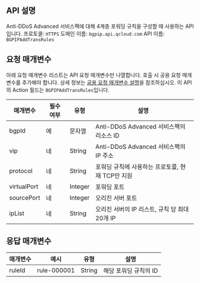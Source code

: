 

## API 설명
Anti-DDoS Advanced 서비스팩에 대해 4계층 포워딩 규칙을 구성할 때 사용하는 API입니다.
프로토콜: `HTTPS`
도메인 이름: `bgpip.api.qcloud.com`
API 이름: `BGPIPAddTransRules`

## 요청 매개변수
아래 요청 매개변수 리스트는 API 요청 매개변수만 나열합니다. 호출 시 공용 요청 매개변수를 추가해야 합니다. 상세 정보는 [공용 요청 매개변수 설명](https://cloud.tencent.com/document/product/1014/31224)을 참조하십시오. 이 API의 Action 필드는 `BGPIPAddTransRules`입니다.

| 매개변수 | 필수 여부 | 유형 | 설명 |
|---------|---------|---------|---------|
| bgpId | 예 | 문자열 | Anti-DDoS Advanced 서비스팩의 리소스 ID |
| vip | 네 | String | Anti-DDoS Advanced 서비스팩의 IP 주소 |
| protocol | 네 | String | 포워딩 규칙에 사용하는 프로토콜, 현재 TCP만 지원 |
| virtualPort | 네 | Integer | 포워딩 포트 |
| sourcePort | 네 | Integer | 오리진 서버 포트 |
| ipList | 네 | String | 오리진 서버의 IP 리스트, 규칙 당 최대 20개 IP |

## 응답 매개변수
| 매개변수 | 예시 | 유형 |	설명 |
|---------|---------|---------|---------|
| ruleId | rule-000001 | String | 해당 포워딩 규칙의 ID |


